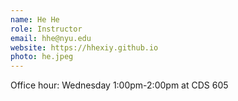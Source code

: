 ```yaml
---
name: He He
role: Instructor
email: hhe@nyu.edu
website: https://hhexiy.github.io
photo: he.jpeg
---
```


Office hour: Wednesday 1:00pm-2:00pm at CDS 605 
